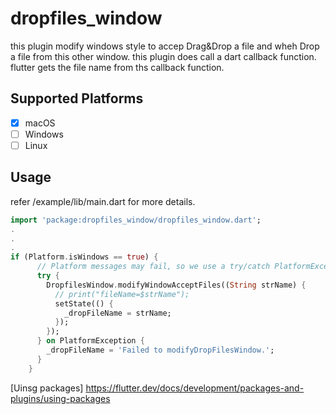 # dropfiles_window
this plugin modify windows style to accep Drag&Drop a file and wheh Drop a file from this other window. this plugin does call a dart callback function.
flutter gets the file name from ths callback function.

## Supported Platforms
- [x] macOS
- [ ] Windows
- [ ] Linux

## Usage
refer /example/lib/main.dart for more details.
```dart
import 'package:dropfiles_window/dropfiles_window.dart';
.
.
.
if (Platform.isWindows == true) {
      // Platform messages may fail, so we use a try/catch PlatformException.
      try {
        DropfilesWindow.modifyWindowAcceptFiles((String strName) {
          // print("fileName=$strName");
          setState(() {
            _dropFileName = strName;
          });
        });
      } on PlatformException {
        _dropFileName = 'Failed to modifyDropFilesWindow.';
      }
    }
```
[Uinsg packages] https://flutter.dev/docs/development/packages-and-plugins/using-packages
